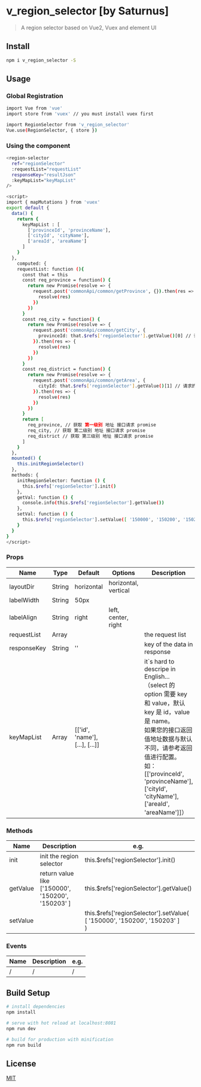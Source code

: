 # v_region_selector [by Saturnus]

> A region selector based on Vue2, Vuex and element UI

## Install

```bash
npm i v_region_selector -S
```

## Usage

### Global Registration

```bash
import Vue from 'vue'
import store from 'vuex' // you must install vuex first

import RegionSelector from 'v_region_selector'
Vue.use(RegionSelector, { store })
```

### Using the component

```bash
<region-selector
  ref="regionSelector"
  :requestList="requestList"
  responseKey="resultJson"
  :keyMapList="keyMapList"
/>

<script>
import { mapMutations } from 'vuex'
export default {
  data() {
    return {
      keyMapList : [
        ['provinceId', 'provinceName'],
        ['cityId', 'cityName'],
        ['areaId', 'areaName']
      ]
    }
  },
	computed: {
    requestList: function (){
      const that = this
      const req_province = function() {
        return new Promise(resolve => {
          request.post('commonApi/common/getProvince', {}).then(res => {
            resolve(res)
          })
        })
      }
      const req_city = function() {
        return new Promise(resolve => {
          request.post('commonApi/common/getCity', {
            provinceId: that.$refs['regionSelector'].getValue()[0] // 请求的入参
          }).then(res => {
            resolve(res)
          })
        })
      }
      const req_district = function() {
        return new Promise(resolve => {
          request.post('commonApi/common/getArea', {
            cityId: that.$refs['regionSelector'].getValue()[1] // 请求的入参
          }).then(res => {
            resolve(res)
          })
        })
      }
      return [
        req_province, // 获取 第一级别 地址 接口请求 promise
        req_city, // 获取 第二级别 地址 接口请求 promise
        req_district // 获取 第三级别 地址 接口请求 promise
      ]
    }
  },
  mounted() {
    this.initRegionSelector()
  },
  methods: {
    initRegionSelector: function () {
      this.$refs['regionSelector'].init()
    },
    getVal: function () {
      console.info(this.$refs['regionSelector'].getValue())
    },
    setVal: function () {
      this.$refs['regionSelector'].setValue([ '150000', '150200', '150203' ])
    }
  }
}
</script>
```

### Props

| Name        | Type   | Default                        | Options              | Description                                                  |
| ----------- | ------ | ------------------------------ | -------------------- | ------------------------------------------------------------ |
| layoutDir   | String | horizontal                     | horizontal, vertical |                                                              |
| labelWidth  | String | 50px                           |                      |                                                              |
| labelAlign  | String | right                          | left, center, right  |                                                              |
| requestList | Array  |                                |                      | the request list                                             |
| responseKey | String | ''                             |                      | key of the data in response                                  |
| keyMapList  | Array  | [['id', 'name'], [...], [...]] |                      | it`s hard to descripe in English...<br />（select 的 option 需要 key 和 value，默认 key 是 id，value 是 name。<br />如果您的接口返回值地址数据与默认不同，请参考返回值进行配置。<br />如：[['provinceId', 'provinceName'], ['cityId', 'cityName'], ['areaId', 'areaName']]） |

### Methods

| Name     | Description                                            | e.g.                                                         |
| -------- | ------------------------------------------------------ | ------------------------------------------------------------ |
| init     | init the region selector                               | this.$refs['regionSelector'].init()                          |
| getValue | return value like<br />['150000', '150200', '150203' ] | this.$refs['regionSelector'].getValue()                      |
| setValue |                                                        | this.$refs['regionSelector'].setValue(<br />[ '150000', '150200', '150203' ]<br />) |

### Events

| Name | Description | e.g. |
| ---- | ----------- | ---- |
| /    | /           | /    |

## Build Setup

``` bash
# install dependencies
npm install

# serve with hot reload at localhost:8081
npm run dev

# build for production with minification
npm run build
```



## License

[MIT](LICENSE)


